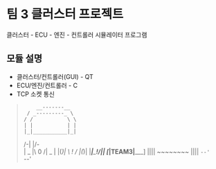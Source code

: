 # 팀 3 클러스터 프로젝트

클러스터 - ECU - 엔진 - 컨트롤러 시뮬레이터 프로그램

## 모듈 설명

* 클러스터/컨트롤러(GUI) - QT
* ECU/엔진/컨트롤러 - C
* TCP 소켓 통신

>         __-------__
>      / _---------_ \
>     / /           \ \
>     | |           | |
>     |_|___________|_|
> /-\|                 |/-\
>| _ |\       0       /| _ |
>|(_)| \      !      / |(_)|
>|___|__\_____!_____/__|___|
>[_________|TEAM3|_________]
> ||||    ~~~~~~~~     ||||
> `--'                 `--'
